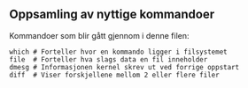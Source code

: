 ## Oppsamling av nyttige kommandoer

Kommandoer som blir gått gjennom i denne filen:

    which # Forteller hvor en kommando ligger i filsystemet
    file  # Forteller hva slags data en fil inneholder
    dmesg # Informasjonen kernel skrev ut ved forrige oppstart
    diff  # Viser forskjellene mellom 2 eller flere filer